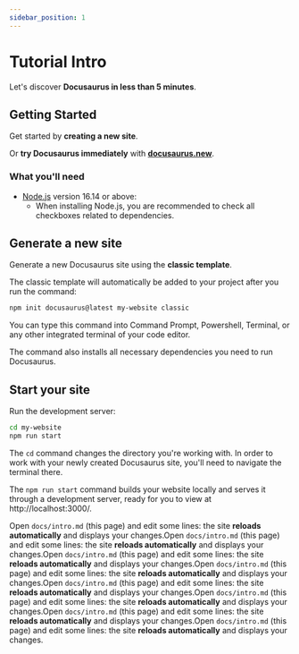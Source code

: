 ```yaml
---
sidebar_position: 1
---
```


# Tutorial Intro

Let's discover **Docusaurus in less than 5 minutes**.

## Getting Started

Get started by **creating a new site**.

Or **try Docusaurus immediately** with **[docusaurus.new](https://docusaurus.new)**.

### What you'll need

- [Node.js](https://nodejs.org/en/download/) version 16.14 or above:
  - When installing Node.js, you are recommended to check all checkboxes related to dependencies.

## Generate a new site

Generate a new Docusaurus site using the **classic template**.

The classic template will automatically be added to your project after you run the command:

```bash
npm init docusaurus@latest my-website classic
```

You can type this command into Command Prompt, Powershell, Terminal, or any other integrated terminal of your code editor.

The command also installs all necessary dependencies you need to run Docusaurus.

## Start your site

Run the development server:

```bash
cd my-website
npm run start
```

The `cd` command changes the directory you're working with. In order to work with your newly created Docusaurus site, you'll need to navigate the terminal there.

The `npm run start` command builds your website locally and serves it through a development server, ready for you to view at http://localhost:3000/.

Open `docs/intro.md` (this page) and edit some lines: the site **reloads automatically** and displays your changes.Open `docs/intro.md` (this page) and edit some lines: the site **reloads automatically** and displays your changes.Open `docs/intro.md` (this page) and edit some lines: the site **reloads automatically** and displays your changes.Open `docs/intro.md` (this page) and edit some lines: the site **reloads automatically** and displays your changes.Open `docs/intro.md` (this page) and edit some lines: the site **reloads automatically** and displays your changes.Open `docs/intro.md` (this page) and edit some lines: the site **reloads automatically** and displays your changes.Open `docs/intro.md` (this page) and edit some lines: the site **reloads automatically** and displays your changes.Open `docs/intro.md` (this page) and edit some lines: the site **reloads automatically** and displays your changes.
